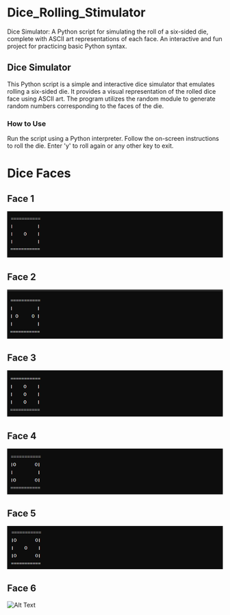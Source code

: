# Dice_Rolling_Stimulator
Dice Simulator: A Python script for simulating the roll of a six-sided die, complete with ASCII art representations of each face. An interactive and fun project for practicing basic Python syntax.

## Dice Simulator
This Python script is a simple and interactive dice simulator that emulates rolling a six-sided die. It provides a visual representation of the rolled dice face using ASCII art. The program utilizes the random module to generate random numbers corresponding to the faces of the die.

### How to Use
Run the script using a Python interpreter.
Follow the on-screen instructions to roll the die.
Enter 'y' to roll again or any other key to exit.

# Dice Faces
## Face 1
![Face 1](https://github.com/SiriSrinivas6/Dice_Rolling_Stimulator/blob/f4af3b08f0e61e7c34ecf0381bb9b0fc30d09533/Screenshots/1.png)

## Face 2
![Face 2](https://github.com/SiriSrinivas6/Dice_Rolling_Stimulator/blob/9a3cb0fdaf8eedec5c5a0347b1c7c094e7910a88/Screenshots/2.png)

## Face 3
![Face 3](https://github.com/SiriSrinivas6/Dice_Rolling_Stimulator/blob/edbfb2c02a637b80feda3f5b18f5d7f023062063/Screenshots/3.png)

## Face 4
![Face 4](https://github.com/SiriSrinivas6/Dice_Rolling_Stimulator/blob/527b17fbec69932ecba5178ccd0f0950c9807a48/Screenshots/4.png)

## Face 5
![Face 5](https://github.com/SiriSrinivas6/Dice_Rolling_Stimulator/blob/6e6238f5e4bb02143609518f9c12f9617ab1af87/Screenshots/5.png)

## Face 6
![Alt Text](image_url)





